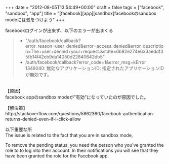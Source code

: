 +++
date = "2012-08-05T13:54:49+00:00"
draft = false
tags = ["facebook", "sandbox", "app"]
title = "[facebook][app][sandbox]facebookのsandbox modeには気をつけよう"
+++
&#13;
<p><span>facebookログインが出来ず、以下のエラーが出まくる</span></p>&#13;
<blockquote>&#13;
<ul><li>"/auth/facebook/callback?error_reason=user_denied&amp;error=access_denied&amp;error_description=The+user+denied+your+request.&amp;state=6b82e274e633aeddf35fb14f42eb9da14050d22840642db5"</li>&#13;
<li>/auth/facebook/callback?error_code=1&amp;error_msg=kError 1349040: 無効なアプリケーションID: 指定されたアプリケーションIDが無効です。</li>&#13;
</ul></blockquote>&#13;
<p><span><br />【原因】<br /></span><span>facebook appのsandbox modeが”有効”になっていたのが原因でした。</span></p>&#13;
&#13;
<p>【解決策】<br />http://stackoverflow.com/questions/5862360/facebook-authentication-returns-denied-even-if-i-click-allow  </p>&#13;
<p>以下重要な所<br />The issue is related to the fact that you are in sandbox mode,</p>&#13;
<p>To remove the pending status, you need the person who you've granted the role to to log into their account. In their notifications you will see that they have been granted the role for the Facebook app.</p>&#13;
 